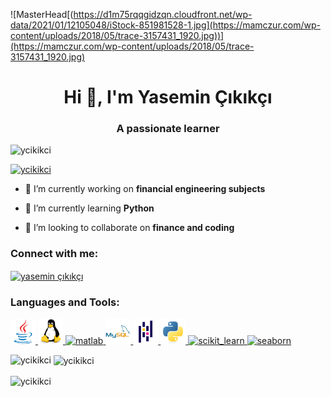![MasterHead[(https://d1m75rqqgidzqn.cloudfront.net/wp-data/2021/01/12105048/iStock-851981528-1.jpg](https://mamczur.com/wp-content/uploads/2018/05/trace-3157431_1920.jpg))](https://mamczur.com/wp-content/uploads/2018/05/trace-3157431_1920.jpg)

<h1 align="center">Hi 👋, I'm Yasemin Çıkıkçı</h1>
<h3 align="center">A passionate learner</h3>

<p align="left"> <img src="https://komarev.com/ghpvc/?username=ycikikci&label=Profile%20views&color=0e75b6&style=flat" alt="ycikikci" /> </p>

<p align="left"> <a href="https://github.com/ryo-ma/github-profile-trophy"><img src="https://github-profile-trophy.vercel.app/?username=ycikikci" alt="ycikikci" /></a> </p>

- 🔭 I’m currently working on **financial engineering subjects**

- 🌱 I’m currently learning **Python**

- 👯 I’m looking to collaborate on **finance and coding**

<h3 align="left">Connect with me:</h3>
<p align="left">
<a href="https://linkedin.com/in/yasemin çıkıkçı" target="blank"><img align="center" src="https://raw.githubusercontent.com/rahuldkjain/github-profile-readme-generator/master/src/images/icons/Social/linked-in-alt.svg" alt="yasemin çıkıkçı" height="30" width="40" /></a>
</p>

<h3 align="left">Languages and Tools:</h3>
<p align="left"> <a href="https://www.java.com" target="_blank" rel="noreferrer"> <img src="https://raw.githubusercontent.com/devicons/devicon/master/icons/java/java-original.svg" alt="java" width="40" height="40"/> </a> <a href="https://www.linux.org/" target="_blank" rel="noreferrer"> <img src="https://raw.githubusercontent.com/devicons/devicon/master/icons/linux/linux-original.svg" alt="linux" width="40" height="40"/> </a> <a href="https://www.mathworks.com/" target="_blank" rel="noreferrer"> <img src="https://upload.wikimedia.org/wikipedia/commons/2/21/Matlab_Logo.png" alt="matlab" width="40" height="40"/> </a> <a href="https://www.mysql.com/" target="_blank" rel="noreferrer"> <img src="https://raw.githubusercontent.com/devicons/devicon/master/icons/mysql/mysql-original-wordmark.svg" alt="mysql" width="40" height="40"/> </a> <a href="https://pandas.pydata.org/" target="_blank" rel="noreferrer"> <img src="https://raw.githubusercontent.com/devicons/devicon/2ae2a900d2f041da66e950e4d48052658d850630/icons/pandas/pandas-original.svg" alt="pandas" width="40" height="40"/> </a> <a href="https://www.python.org" target="_blank" rel="noreferrer"> <img src="https://raw.githubusercontent.com/devicons/devicon/master/icons/python/python-original.svg" alt="python" width="40" height="40"/> </a> <a href="https://scikit-learn.org/" target="_blank" rel="noreferrer"> <img src="https://upload.wikimedia.org/wikipedia/commons/0/05/Scikit_learn_logo_small.svg" alt="scikit_learn" width="40" height="40"/> </a> <a href="https://seaborn.pydata.org/" target="_blank" rel="noreferrer"> <img src="https://seaborn.pydata.org/_images/logo-mark-lightbg.svg" alt="seaborn" width="40" height="40"/> </a> </p>

<p><img align="left" src="https://github-readme-stats.vercel.app/api/top-langs?username=ycikikci&show_icons=true&locale=en&layout=compact" alt="ycikikci" /></p>

<p>&nbsp;<img align="center" src="https://github-readme-stats.vercel.app/api?username=ycikikci&show_icons=true&locale=en" alt="ycikikci" /></p>

<p><img align="center" src="https://github-readme-streak-stats.herokuapp.com/?user=ycikikci&" alt="ycikikci" /></p>
